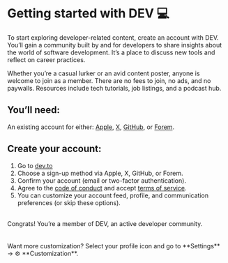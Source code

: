 # Getting started with DEV 💻

To start exploring developer-related content, create an account with DEV. You’ll gain a community built by and for developers to share insights about the world of software development. It’s a place to discuss new tools and reflect on career practices. 

Whether you’re a casual lurker or an avid content poster, anyone is welcome to join as a member. There are no fees to join, no ads, and no paywalls. Resources include tech tutorials, job listings, and a podcast hub.

## You’ll need:
An existing account for either: [Apple](https://support.apple.com/en-us/HT204316), [X](https://twitter.com/i/flow/signup), [GitHub](https://github.com/join), or [Forem](https://account.forem.com/). 
## Create your account:
1. Go to [dev.to](https://dev.to/enter?state=new-user)
2. Choose a sign-up method via Apple, X, GitHub, or Forem.
3. Confirm your account (email or two-factor authentication).
4. Agree to the [code of conduct](https://dev.to/code-of-conduct) and accept [terms of service](https://dev.to/terms).
5. You can customize your account feed, profile, and communication preferences (or skip these options).
<br> 
Congrats! You’re a member of DEV, an active developer community.
<br>
<br>
<br> 
Want more customization? Select your profile icon and go to **Settings** → ⚙ **Customization**.
